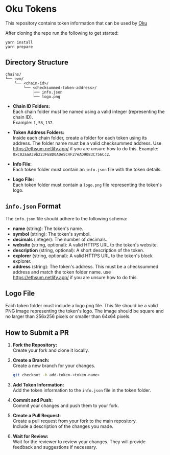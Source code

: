 # Oku Tokens

This repository contains token information that can be used by [Oku](https://oku.trade)

After cloning the repo run the following to get started:

```base
yarn install
yarn prepare
```

## Directory Structure

```plaintext
chains/
└── evm/
    └── <chain-id>/
        └── <checksummed-token-address>/
            ├── info.json
            └── logo.png
```

- **Chain ID Folders:**  
  Each chain folder must be named using a valid integer (representing the chain ID).  
  Example: `1`, `56`, `137`.

- **Token Address Folders:**  
  Inside each chain folder, create a folder for each token using its address. The folder name must be a valid checksummed address. Use https://ethsum.netlify.app/ if you are unsure how to do this.
  Example: `0xC02aaA39b223FE8D0A0e5C4F27eAD9083C756Cc2`.

- **Info File:**  
  Each token folder must contain an `info.json` file with the token details.

- **Logo File:**  
  Each token folder must contain a `logo.png` file representing the token's logo.

## `info.json` Format

The `info.json` file should adhere to the following schema:

- **name** (string): The token's name.
- **symbol** (string): The token's symbol.
- **decimals** (integer): The number of decimals.
- **website** (string, optional): A valid HTTPS URL to the token's website.
- **description** (string, optional): A short description of the token.
- **explorer** (string, optional): A valid HTTPS URL to the token's block explorer.
- **address** (string): The token's address. This must be a checksummed address and match the token folder name. use https://ethsum.netlify.app/ if you are unsure how to do this.

## Logo File

Each token folder must include a logo.png file. This file should be a valid PNG image representing the token's logo.
The image should be square and no larger than 256x256 pixels or smaller than 64x64 pixels.

## How to Submit a PR

1. **Fork the Repository:**  
   Create your fork and clone it locally.

2. **Create a Branch:**  
   Create a new branch for your changes.
   ```bash
   git checkout -b add-token-<token-name>
   ```
3. **Add Token Information:**  
   Add the token information to the `info.json` file in the token folder.
4. **Commit and Push:**  
   Commit your changes and push them to your fork.
5. **Create a Pull Request:**  
   Create a pull request from your fork to the main repository.  
   Include a description of the changes you made.
6. **Wait for Review:**  
   Wait for the reviewer to review your changes. They will provide feedback and suggestions if necessary.
